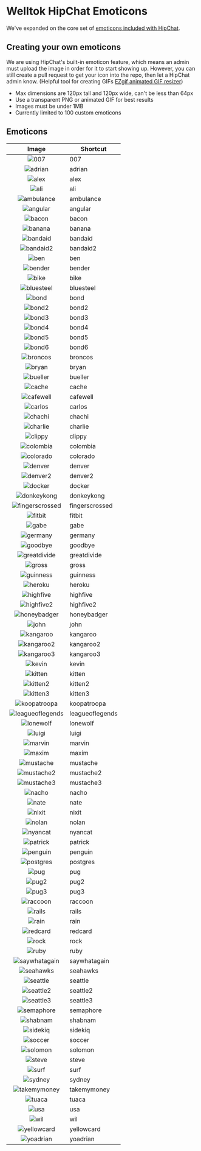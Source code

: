 # Welltok HipChat Emoticons

We've expanded on the core set of [emoticons included with HipChat](http://hipchat-emoticons.nyh.name).

## Creating your own emoticons

We are using HipChat's built-in emoticon feature, which means an admin must upload the image in order for it to start showing up. However, you can still create a pull request to get your icon into the repo, then let a HipChat admin know. (Helpful tool for creating GIFs [EZgif animated GIF resizer](http://ezgif.com/resize))

* Max dimensions are 120px tall and 120px wide, can't be less than 64px
* Use a transparent PNG or animated GIF for best results
* Images must be under 1MB
* Currently limited to 100 custom emoticons

## Emoticons

| Image                                             | Shortcut        |
| :-----------------------------------------------: | --------------- |
| ![007](emoticons/007.png)                         | 007             |
| ![adrian](emoticons/adrian.png)                   | adrian          |
| ![alex](emoticons/alex.png)                       | alex            |
| ![ali](emoticons/ali.png)                         | ali             |
| ![ambulance](emoticons/ambulance.gif)             | ambulance       |
| ![angular](emoticons/angular.png)                 | angular         |
| ![bacon](emoticons/bacon.png)                     | bacon           |
| ![banana](emoticons/banana.gif)                   | banana          |
| ![bandaid](emoticons/bandaid.png)                 | bandaid         |
| ![bandaid2](emoticons/bandaid2.png)               | bandaid2        |
| ![ben](emoticons/ben.png)                         | ben             |
| ![bender](emoticons/bender.png)                   | bender          |
| ![bike](emoticons/bike.png)                       | bike            |
| ![bluesteel](emoticons/bluesteel.gif)             | bluesteel       |
| ![bond](emoticons/bond.png)                       | bond            |
| ![bond2](emoticons/bond2.png)                     | bond2           |
| ![bond3](emoticons/bond3.png)                     | bond3           |
| ![bond4](emoticons/bond4.png)                     | bond4           |
| ![bond5](emoticons/bond5.png)                     | bond5           |
| ![bond6](emoticons/bond6.png)                     | bond6           |
| ![broncos](emoticons/broncos.png)                 | broncos         |
| ![bryan](emoticons/bryan.png)                     | bryan           |
| ![bueller](emoticons/bueller.png)                 | bueller         |
| ![cache](emoticons/cache.gif)                     | cache           |
| ![cafewell](emoticons/cafewell.png)               | cafewell        |
| ![carlos](emoticons/carlos.png)                   | carlos          |
| ![chachi](emoticons/chachi.png)                   | chachi          |
| ![charlie](emoticons/charlie.png)                 | charlie         |
| ![clippy](emoticons/clippy.png)                   | clippy          |
| ![colombia](emoticons/colombia.png)               | colombia        |
| ![colorado](emoticons/colorado.png)               | colorado        |
| ![denver](emoticons/denver.png)                   | denver          |
| ![denver2](emoticons/denver2.png)                 | denver2         |
| ![docker](emoticons/docker.png)                   | docker          |
| ![donkeykong](emoticons/donkeykong.gif)           | donkeykong      |
| ![fingerscrossed](emoticons/fingerscrossed.png)   | fingerscrossed  |
| ![fitbit](emoticons/fitbit.png)                   | fitbit          |
| ![gabe](emoticons/gabe.png)                       | gabe            |
| ![germany](emoticons/germany.png)                 | germany         |
| ![goodbye](emoticons/goodbye.gif)                 | goodbye         |
| ![greatdivide](emoticons/greatdivide.png)         | greatdivide     |
| ![gross](emoticons/gross.gif)                     | gross           |
| ![guinness](emoticons/guinness.png)               | guinness        |
| ![heroku](emoticons/heroku.png)                   | heroku          |
| ![highfive](emoticons/highfive.gif)               | highfive        |
| ![highfive2](emoticons/highfive2.png)             | highfive2       |
| ![honeybadger](emoticons/honeybadger.png)         | honeybadger     |
| ![john](emoticons/john.png)                       | john            |
| ![kangaroo](emoticons/kangaroo.png)               | kangaroo        |
| ![kangaroo2](emoticons/kangaroo2.png)             | kangaroo2       |
| ![kangaroo3](emoticons/kangaroo3.png)             | kangaroo3       |
| ![kevin](emoticons/kevin.png)                     | kevin           |
| ![kitten](emoticons/kitten.png)                   | kitten          |
| ![kitten2](emoticons/kitten2.png)                 | kitten2         |
| ![kitten3](emoticons/kitten3.png)                 | kitten3         |
| ![koopatroopa](emoticons/koopatroopa.gif)         | koopatroopa     |
| ![leagueoflegends](emoticons/leagueoflegends.png) | leagueoflegends |
| ![lonewolf](emoticons/lonewolf.png)               | lonewolf        |
| ![luigi](emoticons/luigi.gif)                     | luigi           |
| ![marvin](emoticons/marvin.png)                   | marvin          |
| ![maxim](emoticons/maxim.png)                     | maxim           |
| ![mustache](emoticons/mustache.png)               | mustache        |
| ![mustache2](emoticons/mustache2.png)             | mustache2       |
| ![mustache3](emoticons/mustache3.png)             | mustache3       |
| ![nacho](emoticons/nacho.gif)                     | nacho           |
| ![nate](emoticons/nate.png)                       | nate            |
| ![nixit](emoticons/nixit.png)                     | nixit           |
| ![nolan](emoticons/nolan.png)                     | nolan           |
| ![nyancat](emoticons/nyancat.gif)                 | nyancat         |
| ![patrick](emoticons/patrick.png)                 | patrick         |
| ![penguin](emoticons/penguin.gif)                 | penguin         |
| ![postgres](emoticons/postgres.png)               | postgres        |
| ![pug](emoticons/pug.png)                         | pug             |
| ![pug2](emoticons/pug2.png)                       | pug2            |
| ![pug3](emoticons/pug3.png)                       | pug3            |
| ![raccoon](emoticons/raccoon.gif)                 | raccoon         |
| ![rails](emoticons/rails.png)                     | rails           |
| ![rain](emoticons/rain.gif)                       | rain            |
| ![redcard](emoticons/redcard.gif)                 | redcard         |
| ![rock](emoticons/rock.gif)                       | rock            |
| ![ruby](emoticons/ruby.png)                       | ruby            |
| ![saywhatagain](emoticons/saywhatagain.png)       | saywhatagain    |
| ![seahawks](emoticons/seahawks.png)               | seahawks        |
| ![seattle](emoticons/seattle.gif)                 | seattle         |
| ![seattle2](emoticons/seattle2.png)               | seattle2        |
| ![seattle3](emoticons/seattle3.png)               | seattle3        |
| ![semaphore](emoticons/semaphore.png)             | semaphore       |
| ![shabnam](emoticons/shabnam.png)                 | shabnam         |
| ![sidekiq](emoticons/sidekiq.png)                 | sidekiq         |
| ![soccer](emoticons/soccer.png)                   | soccer          |
| ![solomon](emoticons/solomon.png)                 | solomon         |
| ![steve](emoticons/steve.png)                     | steve           |
| ![surf](emoticons/surf.png)                       | surf            |
| ![sydney](emoticons/sydney.png)                   | sydney          |
| ![takemymoney](emoticons/takemymoney.png)         | takemymoney     |
| ![tuaca](emoticons/tuaca.png)                     | tuaca           |
| ![usa](emoticons/usa.png)                         | usa             |
| ![wil](emoticons/wil.png)                         | wil             |
| ![yellowcard](emoticons/yellowcard.gif)           | yellowcard      |
| ![yoadrian](emoticons/yoadrian.png)               | yoadrian        |

